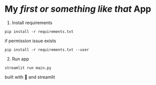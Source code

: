 # My *first or something like that* App

1. Install requirements
```
pip install -r requirements.txt 
```
if permission issue exists
```
pip install -r requirements.txt --user
```
2. Run app
```
streamlit run main.py
```

built with 💖 and streamlit